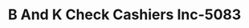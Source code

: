 ---
f_zip-code: 72756
f_state-code: AR
title: B And K Check Cashiers Inc-5083
f_phone: 479-621-0101
f_city-only: Rogers
f_address: 105 S 3Rd Street Rogers
f_location-unique-id: '5083'
slug: b-and-k-check-cashiers-inc-5083
updated-on: '2024-05-30T13:46:58.046Z'
created-on: '2024-05-30T13:36:59.803Z'
published-on: '2024-05-30T13:54:32.469Z'
f_city-state: cms/city/rogers-ar.md
f_company: cms/company/b-and-k-check-cashiers-inc.md
f_state: cms/state/arkansas.md
layout: '[payday-loan].html'
tags: payday-loan
---